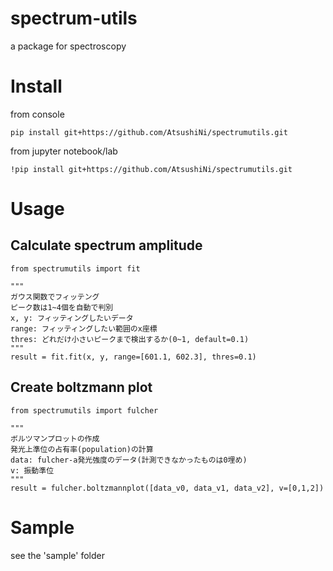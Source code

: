 # spectrum-utils
a package for spectroscopy

# Install
from console
~~~
pip install git+https://github.com/AtsushiNi/spectrumutils.git
~~~

from jupyter notebook/lab
~~~
!pip install git+https://github.com/AtsushiNi/spectrumutils.git
~~~

# Usage
## Calculate spectrum amplitude
~~~
from spectrumutils import fit

"""
ガウス関数でフィッテング
ピーク数は1~4個を自動で判別
x, y: フィッティングしたいデータ
range: フィッティングしたい範囲のx座標
thres: どれだけ小さいピークまで検出するか(0~1, default=0.1)
"""
result = fit.fit(x, y, range=[601.1, 602.3], thres=0.1)
~~~

## Create boltzmann plot
~~~
from spectrumutils import fulcher

"""
ボルツマンプロットの作成
発光上準位の占有率(population)の計算
data: fulcher-a発光強度のデータ(計測できなかったものは0埋め)
v: 振動準位
"""
result = fulcher.boltzmannplot([data_v0, data_v1, data_v2], v=[0,1,2])
~~~

# Sample
see the 'sample' folder
